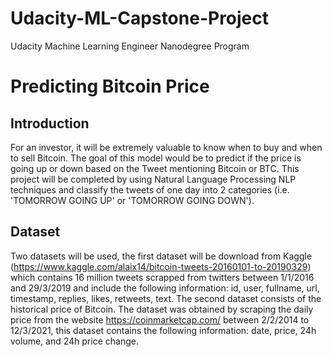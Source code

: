 # Udacity-ML-Capstone-Project
Udacity Machine Learning Engineer Nanodegree Program

# Predicting Bitcoin Price

## Introduction

For an investor, it will be extremely valuable to know when to buy and when to sell Bitcoin. The goal of this model would be to predict if the price is going up or down based on the Tweet mentioning Bitcoin or BTC. This project will be completed by using Natural Language Processing NLP techniques and classify the tweets of one day into 2 categories (i.e. 'TOMORROW GOING UP' or 'TOMORROW GOING DOWN').


## Dataset

Two datasets will be used, the first dataset will be download from Kaggle (https://www.kaggle.com/alaix14/bitcoin-tweets-20160101-to-20190329) which contains 16 million tweets scrapped from twitters between 1/1/2016 and 29/3/2019 and include the following information: id, user, fullname, url, timestamp, replies, likes, retweets, text.
The second dataset consists of the historical price of Bitcoin. The dataset was obtained by scraping the daily price from the website https://coinmarketcap.com/ between 2/2/2014 to 12/3/2021, this dataset contains the following information: date, price, 24h volume, and 24h price change.

